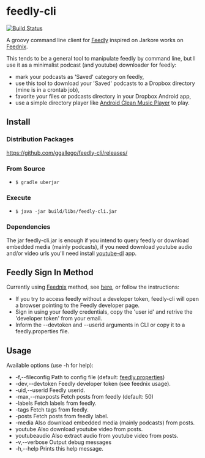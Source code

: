 feedly-cli
==========
[![Build Status](https://travis-ci.org/ggallego/feedly-cli.svg?branch=master)](https://travis-ci.org/ggallego/feedly-cli)

A groovy command line client for [Feedly](http://feedly.com/) inspired on Jarkore works on [Feednix](https://github.com/Jarkore/Feednix).

This tends to be a general tool to manipulate feedly by command line, but I use it as a minimalist podcast (and youtube) downloader for feedly:
- mark your podcasts as 'Saved' category on feedly,
- use this tool to download your 'Saved' podcasts to a Dropbox directory (mine is in a crontab job), 
- favorite your files or podcasts directory in your Dropbox Android app,
- use a simple directory player like [Android Clean Music Player](https://play.google.com/store/apps/details?id=com.myskyspark.music) to play.

## Install

### Distribution Packages

https://github.com/ggallego/feedly-cli/releases/

### From Source

* `$ gradle uberjar`

### Execute

* `$ java -jar build/libs/feedly-cli.jar`

### Dependencies

The jar feedly-cli.jar is enough if you intend to query feedly or download embedded media (mainly podcasts), if you need download youtube audio and/or video urls you'll need install [youtube-dl](http://rg3.github.io/youtube-dl/) app. 

## Feedly Sign In Method

Currently using [Feednix](https://github.com/Jarkore/Feednix) method, see [here](https://github.com/Jarkore/Feednix#clarification-on-sign-in-method-please-read), or follow the instructions:
* If you try to access feedly without a developer token, feedly-cli will open a browser pointing to the Feedly developer page.
* Sign in using your feedly credentials, copy the 'user id' and retrive the 'developer token' from your email.
* Inform the --devtoken and --userid arguments in CLI or copy it to a feedly.properties file.

## Usage

Available options (use -h for help):
* -f,--fileconfig <arg>     Path to config file (default: [feedly.properties](blob/master/src/main/resources/feedly.properties))
* -dev,--devtoken <TOKEN>   Feedly developer token (see feednix usage).
* -uid,--userid <id>        Feedly userid.
* -max,--maxposts <NNN>     Fetch <number> posts from feedly (default: 50)
* -labels                   Fetch labels from feedly.
* -tags                     Fetch tags from feedly.
* -posts <LABEL>            Fetch posts from feedly label.
* -media                    Also download embedded media (mainly podcasts) from posts.
* youtube                   Also download youtube video from posts.
* youtubeaudio              Also extract audio from youtube video from posts.
* -v,--verbose              Output debug messages
* -h,--help                 Prints this help message.
